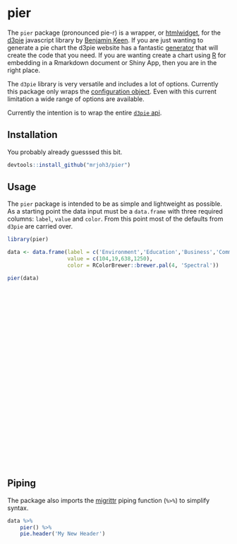 # pier

The `pier` package (pronounced pie-r) is a wrapper, or [htmlwidget](http://www.htmlwidgets.org/), for the [d3pie](http://d3pie.org/) javascript library by [Benjamin Keen](https://github.com/benkeen). If you are just wanting to generate a pie chart the d3pie website has a fantastic [generator](http://d3pie.org/#generator) that will create the code that you need. If you are wanting create a chart using [R](https://www.r-project.org/) for embedding in a Rmarkdown document or Shiny App, then you are in the right place.  

The `d3pie` library is very versatile and includes a lot of options. Currently this package only wraps the [configuration object](http://d3pie.org/#docs-configuration). Even with this current limitation a wide range of options are available. 

Currently the intention is to wrap the entire [`d3pie` api](http://d3pie.org/#docs-api). 


## Installation

You probably already guesssed this bit.


```r
devtools::install_github("mrjoh3/pier")
```


## Usage

The `pier` package is intended to be as simple and lightweight as possible. As a starting point the data input must be a `data.frame` with three required columns: `label`, `value` and `color`. From this point most of the defaults from `d3pie` are carried over.  


```r
library(pier)

data <- data.frame(label = c('Environment','Education','Business','Community'),
                   value = c(104,19,638,1250),
                   color = RColorBrewer::brewer.pal(4, 'Spectral'))

pier(data)
```

<!--html_preserve--><div id="htmlwidget-913" style="width:400px;height:400px;" class="pier html-widget"></div>
<script type="application/json" data-for="htmlwidget-913">{"x":{"data":{"sortOrder":"none","content":[{"label":"Environment","value":104,"color":"#D7191C"},{"label":"Education","value":19,"color":"#FDAE61"},{"label":"Business","value":638,"color":"#ABDDA4"},{"label":"Community","value":1250,"color":"#2B83BA"}]},"settings":null},"evals":[],"jsHooks":[]}</script><!--/html_preserve-->


## Piping

The package also imports the [migrittr](https://cran.r-project.org/web/packages/magrittr/vignettes/magrittr.html) piping function (`%>%`) to simplify syntax.


```r
data %>%
    pier() %>%
    pie.header('My New Header')
```

<!--html_preserve--><div id="htmlwidget-7793" style="width:400px;height:400px;" class="pier html-widget"></div>
<script type="application/json" data-for="htmlwidget-7793">{"x":{"data":{"sortOrder":"none","content":[{"label":"Environment","value":104,"color":"#D7191C"},{"label":"Education","value":19,"color":"#FDAE61"},{"label":"Business","value":638,"color":"#ABDDA4"},{"label":"Community","value":1250,"color":"#2B83BA"}]},"settings":null,"header":{"title":{"text":"My New Header"}}},"evals":[],"jsHooks":[]}</script><!--/html_preserve-->

